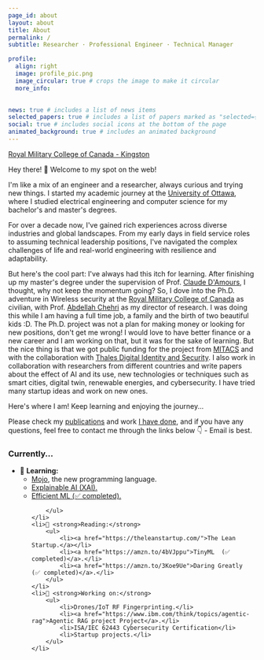 ```yaml
---
page_id: about
layout: about
title: About
permalink: /
subtitle: Researcher · Professional Engineer · Technical Manager 

profile:
  align: right
  image: profile_pic.png
  image_circular: true # crops the image to make it circular
  more_info: 
  

news: true # includes a list of news items
selected_papers: true # includes a list of papers marked as "selected={true}"
social: true # includes social icons at the bottom of the page
animated_background: true # includes an animated background
---
```


[Royal Military College of Canada - Kingston](https://www.rmc-cmr.ca/en)



<p>
    Hey there! 👋 Welcome to my spot on the web!
</p>
<p>
    I'm like a mix of an engineer and a researcher, always curious and trying new things. I started my academic journey at the <a href="https://www.uottawa.ca/">University of Ottawa</a>, where I studied electrical engineering and computer science for my bachelor's and master's degrees.
</p>
<p>
    For over a decade now, I've gained rich experiences across diverse industries and global landscapes. From my early days in field service roles to assuming technical leadership positions, I've navigated the complex challenges of life and real-world engineering with resilience and adaptability.
</p>
<p>
    But here's the cool part: I've always had this itch for learning. After finishing up my master's degree under the supervision of Prof. <a href="https://www.eecs.uottawa.ca/~damours/\">Claude D'Amours</a>, I thought, why not keep the momentum going? So, I dove into the Ph.D. adventure in Wireless security at the <a href="https://www.rmc-cmr.ca/en">Royal Military College of Canada</a> as civilian, with Prof. <a href="https://www.chehri.com/\">Abdellah Chehri</a> as my director of research. I was doing this while I am having a full time job, a family and the birth of two beautiful kids :D. The Ph.D. project was not a plan for making money or looking for new positions, don't get me wrong! I would love to have better finance or a new career and I am working on that, but it was for the sake of learning. But the nice thing is that we got public funding for the project from <a href="https://www.mitacs.ca/\">MITACS</a> and with the collaboration with <a href="https://www.thalesgroup.com/en/markets/digital-identity-and-security/\">Thales Digital Identity and Security</a>. I also work in collaboration with researchers from different countries and write papers about the effect of AI and its use, new technologies or techniques such as smart cities, digital twin, renewable energies, and cybersecurity. I have tried many startup ideas and work on new ones.
</p>
<p>
    Here's where I am! Keep learning and enjoying the journey...
</p>
<p>
    Please check my <a href="/publications">publications</a> and work <a href="/cv">I have  done</a>, and if you have any questions, feel free to contact me through the links below 👇 - Email is best.
</p>
<h3>Currently...</h3>

<ul>
    <li>🧠 <strong>Learning:</strong>
        <ul>
            <li><a href="https://www.modular.com/">Mojo</a>, the new programming language.</li>
            <li><a href="https://interpretable-ml-class.github.io/">Explainable AI (XAI).</a></li>
            <li><a href="https://hanlab.mit.edu/courses/2023-fall-65940">Efficient ML (✅ completed).</a></li>
            
        </ul>
    </li>
    <li>📖 <strong>Reading:</strong>
        <ul>
            <li><a href="https://theleanstartup.com/">The Lean Startup.</a></li>
            <li><a href="https://amzn.to/4bVJppu">TinyML  (✅ completed)</a>.</li>
            <li><a href="https://amzn.to/3Koe9Ue">Daring Greatly  (✅ completed)</a>.</li>
        </ul>
    </li>
    <li>🔬 <strong>Working on:</strong>
        <ul>
            <li>Drones/IoT RF Fingerprinting.</li>
            <li><a href="https://www.ibm.com/think/topics/agentic-rag">Agentic RAG project Project</a>.</li>
            <li>ISA/IEC 62443 Cybersecurity Certification</li>
            <li>Startup projects.</li>
        </ul>
    </li>
</ul>


